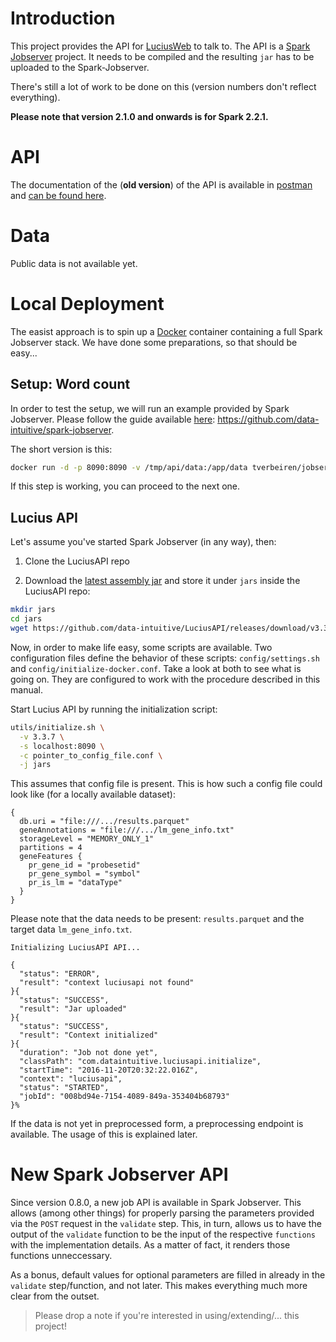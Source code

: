 # Introduction

This project provides the API for [LuciusWeb](https://github.com/data-intuitive/LuciusWeb) to talk to. The API is a [Spark Jobserver](https://github.com/spark-jobserver/spark-jobserver) project. It needs to be compiled and the resulting `jar` has to be uploaded to the Spark-Jobserver.

There's still a lot of work to be done on this (version numbers don't reflect everything).

__Please note that version 2.1.0 and onwards is for Spark 2.2.1.__


# API

The documentation of the (__old version__) of the API is available in [postman](https://www.getpostman.com/) and [can be found here](https://www.getpostman.com/collections/cf537f6cae9b82c35034).

# Data

Public data is not available yet.

# Local Deployment

The easist approach is to spin up a [Docker](https://www.docker.com/) container containing a full Spark Jobserver stack. We have done some preparations, so that should be easy...

## Setup: Word count

In order to test the setup, we will run an example provided by Spark Jobserver. Please follow the guide available [here](https://github.com/data-intuitive/spark-jobserver): <https://github.com/data-intuitive/spark-jobserver>.

The short version is this:

```bash
docker run -d -p 8090:8090 -v /tmp/api/data:/app/data tverbeiren/jobserver
```

If this step is working, you can proceed to the next one.

## Lucius API

Let's assume you've started Spark Jobserver (in any way), then:

1. Clone the LuciusAPI repo

2. Download the [latest assembly jar](https://github.com/data-intuitive/LuciusAPI/releases/tag/v3.3.7) and store it under `jars` inside the LuciusAPI repo:

```sh
mkdir jars
cd jars
wget https://github.com/data-intuitive/LuciusAPI/releases/download/v3.3.7/LuciusAPI-assembly-3.3.7.jar
```

Now, in order to make life easy, some scripts are available. Two configuration files define the behavior of these scripts: `config/settings.sh` and `config/initialize-docker.conf`. Take a look at both to see what is going on. They are configured to work with the procedure described in this manual.

Start Lucius API by running the initialization script:

```bash
utils/initialize.sh \
  -v 3.3.7 \
  -s localhost:8090 \
  -c pointer_to_config_file.conf \
  -j jars
```

This assumes that config file is present. This is how such a config file could look like (for a locally available dataset):

```
{
  db.uri = "file:///.../results.parquet"
  geneAnnotations = "file:///.../lm_gene_info.txt"
  storageLevel = "MEMORY_ONLY_1"
  partitions = 4
  geneFeatures {
    pr_gene_id = "probesetid"
    pr_gene_symbol = "symbol"
    pr_is_lm = "dataType"
  }
}
```

Please note that the data needs to be present: `results.parquet` and the target data `lm_gene_info.txt`.

```
Initializing LuciusAPI API...

{
  "status": "ERROR",
  "result": "context luciusapi not found"
}{
  "status": "SUCCESS",
  "result": "Jar uploaded"
}{
  "status": "SUCCESS",
  "result": "Context initialized"
}{
  "duration": "Job not done yet",
  "classPath": "com.dataintuitive.luciusapi.initialize",
  "startTime": "2016-11-20T20:32:22.016Z",
  "context": "luciusapi",
  "status": "STARTED",
  "jobId": "008bd94e-7154-4089-849a-353404b68793"
}%
```

If the data is not yet in preprocessed form, a preprocessing endpoint is available. The usage of this is explained later.

# New Spark Jobserver API

Since version 0.8.0, a new job API is available in Spark Jobserver. This allows (among other things) for properly parsing the parameters provided via the `POST` request in the `validate` step. This, in turn, allows us to have the output of the `validate` function to be the input of the respective `functions` with the implementation details. As a matter of fact, it renders those functions unneccessary.

As a bonus, default values for optional parameters are filled in already in the `validate` step/function, and not later. This makes everything much more clear from the outset.



> Please drop a note if you're interested in using/extending/... this project!
